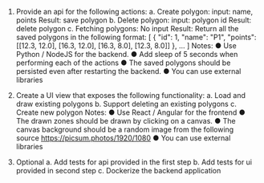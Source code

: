 1. Provide an api for the following actions:
a. Create polygon:
input: name, points
Result: save polygon
b. Delete polygon:
input: polygon id
Result: delete polygon
c. Fetching polygons:
No input
Result:
Return all the saved polygons in the following format:
[
{
"id": 1,
"name": "P1",
"points": [[12.3, 12.0], [16.3, 12.0], [16.3, 8.0], [12.3, 8.0]]
},
...
]
Notes:
● Use Python / NodeJS for the backend.
● Add sleep of 5 seconds when performing each of the actions
● The saved polygons should be persisted even after restarting the backend.
● You can use external libraries

2. Create a UI view that exposes the following functionality:
a. Load and draw existing polygons
b. Support deleting an existing polygons
c. Create new polygon
Notes:
● Use React / Angular for the frontend
● The drawn zones should be drawn by clicking on a canvas.
● The canvas background should be a random image from the following
source https://picsum.photos/1920/1080
● You can use external libraries

3. Optional
a. Add tests for api provided in the first step
b. Add tests for ui provided in second step
c. Dockerize the backend application